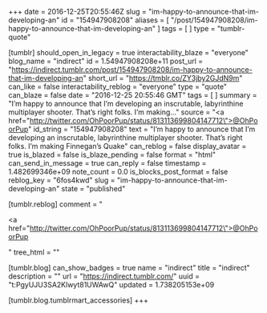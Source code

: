 +++
date = 2016-12-25T20:55:46Z
slug = "im-happy-to-announce-that-im-developing-an"
id = "154947908208"
aliases = [ "/post/154947908208/im-happy-to-announce-that-im-developing-an" ]
tags = [ ]
type = "tumblr-quote"

[tumblr]
should_open_in_legacy = true
interactability_blaze = "everyone"
blog_name = "indirect"
id = 1.54947908208e+11
post_url = "https://indirect.tumblr.com/post/154947908208/im-happy-to-announce-that-im-developing-an"
short_url = "https://tmblr.co/ZY3jby2GJdN9m"
can_like = false
interactability_reblog = "everyone"
type = "quote"
can_blaze = false
date = "2016-12-25 20:55:46 GMT"
tags = [ ]
summary = "I’m happy to announce that I’m developing an inscrutable, labyrinthine multiplayer shooter. That’s right folks. I’m making..."
source = "<a href=\"http://twitter.com/OhPoorPup/status/813113699804147712\">@OhPoorPup</a>"
id_string = "154947908208"
text = "I&rsquo;m happy to announce that I&rsquo;m developing an inscrutable, labyrinthine multiplayer shooter. That&rsquo;s right folks. I&rsquo;m making Finnegan&rsquo;s Quake"
can_reblog = false
display_avatar = true
is_blazed = false
is_blaze_pending = false
format = "html"
can_send_in_message = true
can_reply = false
timestamp = 1.482699346e+09
note_count = 0.0
is_blocks_post_format = false
reblog_key = "6fos4kwd"
slug = "im-happy-to-announce-that-im-developing-an"
state = "published"

[tumblr.reblog]
comment = "<p><a href=\"http://twitter.com/OhPoorPup/status/813113699804147712\">@OhPoorPup</a></p>"
tree_html = ""

[tumblr.blog]
can_show_badges = true
name = "indirect"
title = "indirect"
description = ""
url = "https://indirect.tumblr.com/"
uuid = "t:PgyUJU3SA2Klwyt81UWAwQ"
updated = 1.738205153e+09

[tumblr.blog.tumblrmart_accessories]
+++
